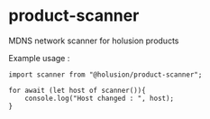 # product-scanner
MDNS network scanner for holusion products

Example usage : 

```
import scanner from "@holusion/product-scanner";

for await (let host of scanner()){
    console.log("Host changed : ", host);
}

```